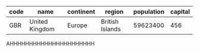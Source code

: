| code | name | continent | region | population | capital |
| --- | --- | --- | --- | --- | --- |
| GBR | United Kingdom | Europe | British Islands | 59623400 | 456 |
AHHHHHHHHHHHHHHHHHHHHHH